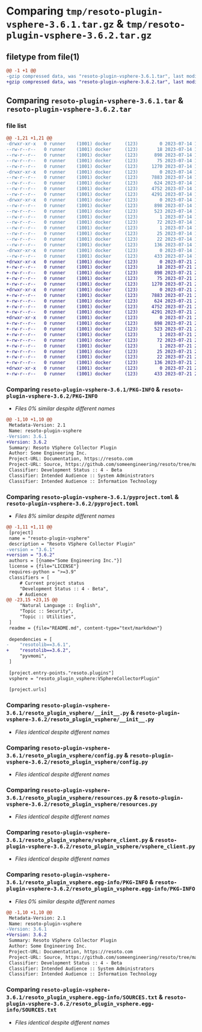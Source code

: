 # Comparing `tmp/resoto-plugin-vsphere-3.6.1.tar.gz` & `tmp/resoto-plugin-vsphere-3.6.2.tar.gz`

## filetype from file(1)

```diff
@@ -1 +1 @@
-gzip compressed data, was "resoto-plugin-vsphere-3.6.1.tar", last modified: Fri Jul 14 17:01:22 2023, max compression
+gzip compressed data, was "resoto-plugin-vsphere-3.6.2.tar", last modified: Fri Jul 21 22:10:39 2023, max compression
```

## Comparing `resoto-plugin-vsphere-3.6.1.tar` & `resoto-plugin-vsphere-3.6.2.tar`

### file list

```diff
@@ -1,21 +1,21 @@
-drwxr-xr-x   0 runner    (1001) docker     (123)        0 2023-07-14 17:01:22.427449 resoto-plugin-vsphere-3.6.1/
--rw-r--r--   0 runner    (1001) docker     (123)       18 2023-07-14 16:57:50.000000 resoto-plugin-vsphere-3.6.1/MANIFEST.in
--rw-r--r--   0 runner    (1001) docker     (123)      898 2023-07-14 17:01:22.427449 resoto-plugin-vsphere-3.6.1/PKG-INFO
--rw-r--r--   0 runner    (1001) docker     (123)       75 2023-07-14 16:57:50.000000 resoto-plugin-vsphere-3.6.1/README.md
--rw-r--r--   0 runner    (1001) docker     (123)     1270 2023-07-14 16:57:50.000000 resoto-plugin-vsphere-3.6.1/pyproject.toml
-drwxr-xr-x   0 runner    (1001) docker     (123)        0 2023-07-14 17:01:22.427449 resoto-plugin-vsphere-3.6.1/resoto_plugin_vsphere/
--rw-r--r--   0 runner    (1001) docker     (123)     7883 2023-07-14 16:57:50.000000 resoto-plugin-vsphere-3.6.1/resoto_plugin_vsphere/__init__.py
--rw-r--r--   0 runner    (1001) docker     (123)      624 2023-07-14 16:57:50.000000 resoto-plugin-vsphere-3.6.1/resoto_plugin_vsphere/config.py
--rw-r--r--   0 runner    (1001) docker     (123)     4752 2023-07-14 16:57:50.000000 resoto-plugin-vsphere-3.6.1/resoto_plugin_vsphere/resources.py
--rw-r--r--   0 runner    (1001) docker     (123)     4291 2023-07-14 16:57:50.000000 resoto-plugin-vsphere-3.6.1/resoto_plugin_vsphere/vsphere_client.py
-drwxr-xr-x   0 runner    (1001) docker     (123)        0 2023-07-14 17:01:22.427449 resoto-plugin-vsphere-3.6.1/resoto_plugin_vsphere.egg-info/
--rw-r--r--   0 runner    (1001) docker     (123)      898 2023-07-14 17:01:22.000000 resoto-plugin-vsphere-3.6.1/resoto_plugin_vsphere.egg-info/PKG-INFO
--rw-r--r--   0 runner    (1001) docker     (123)      523 2023-07-14 17:01:22.000000 resoto-plugin-vsphere-3.6.1/resoto_plugin_vsphere.egg-info/SOURCES.txt
--rw-r--r--   0 runner    (1001) docker     (123)        1 2023-07-14 17:01:22.000000 resoto-plugin-vsphere-3.6.1/resoto_plugin_vsphere.egg-info/dependency_links.txt
--rw-r--r--   0 runner    (1001) docker     (123)       72 2023-07-14 17:01:22.000000 resoto-plugin-vsphere-3.6.1/resoto_plugin_vsphere.egg-info/entry_points.txt
--rw-r--r--   0 runner    (1001) docker     (123)        1 2023-07-14 16:59:16.000000 resoto-plugin-vsphere-3.6.1/resoto_plugin_vsphere.egg-info/not-zip-safe
--rw-r--r--   0 runner    (1001) docker     (123)       25 2023-07-14 17:01:22.000000 resoto-plugin-vsphere-3.6.1/resoto_plugin_vsphere.egg-info/requires.txt
--rw-r--r--   0 runner    (1001) docker     (123)       22 2023-07-14 17:01:22.000000 resoto-plugin-vsphere-3.6.1/resoto_plugin_vsphere.egg-info/top_level.txt
--rw-r--r--   0 runner    (1001) docker     (123)      136 2023-07-14 17:01:22.427449 resoto-plugin-vsphere-3.6.1/setup.cfg
-drwxr-xr-x   0 runner    (1001) docker     (123)        0 2023-07-14 17:01:22.427449 resoto-plugin-vsphere-3.6.1/test/
--rw-r--r--   0 runner    (1001) docker     (123)      433 2023-07-14 16:57:50.000000 resoto-plugin-vsphere-3.6.1/test/test_config.py
+drwxr-xr-x   0 runner    (1001) docker     (123)        0 2023-07-21 22:10:39.079808 resoto-plugin-vsphere-3.6.2/
+-rw-r--r--   0 runner    (1001) docker     (123)       18 2023-07-21 22:06:14.000000 resoto-plugin-vsphere-3.6.2/MANIFEST.in
+-rw-r--r--   0 runner    (1001) docker     (123)      898 2023-07-21 22:10:39.079808 resoto-plugin-vsphere-3.6.2/PKG-INFO
+-rw-r--r--   0 runner    (1001) docker     (123)       75 2023-07-21 22:06:14.000000 resoto-plugin-vsphere-3.6.2/README.md
+-rw-r--r--   0 runner    (1001) docker     (123)     1270 2023-07-21 22:06:14.000000 resoto-plugin-vsphere-3.6.2/pyproject.toml
+drwxr-xr-x   0 runner    (1001) docker     (123)        0 2023-07-21 22:10:39.075808 resoto-plugin-vsphere-3.6.2/resoto_plugin_vsphere/
+-rw-r--r--   0 runner    (1001) docker     (123)     7883 2023-07-21 22:06:14.000000 resoto-plugin-vsphere-3.6.2/resoto_plugin_vsphere/__init__.py
+-rw-r--r--   0 runner    (1001) docker     (123)      624 2023-07-21 22:06:14.000000 resoto-plugin-vsphere-3.6.2/resoto_plugin_vsphere/config.py
+-rw-r--r--   0 runner    (1001) docker     (123)     4752 2023-07-21 22:06:14.000000 resoto-plugin-vsphere-3.6.2/resoto_plugin_vsphere/resources.py
+-rw-r--r--   0 runner    (1001) docker     (123)     4291 2023-07-21 22:06:14.000000 resoto-plugin-vsphere-3.6.2/resoto_plugin_vsphere/vsphere_client.py
+drwxr-xr-x   0 runner    (1001) docker     (123)        0 2023-07-21 22:10:39.079808 resoto-plugin-vsphere-3.6.2/resoto_plugin_vsphere.egg-info/
+-rw-r--r--   0 runner    (1001) docker     (123)      898 2023-07-21 22:10:39.000000 resoto-plugin-vsphere-3.6.2/resoto_plugin_vsphere.egg-info/PKG-INFO
+-rw-r--r--   0 runner    (1001) docker     (123)      523 2023-07-21 22:10:39.000000 resoto-plugin-vsphere-3.6.2/resoto_plugin_vsphere.egg-info/SOURCES.txt
+-rw-r--r--   0 runner    (1001) docker     (123)        1 2023-07-21 22:10:39.000000 resoto-plugin-vsphere-3.6.2/resoto_plugin_vsphere.egg-info/dependency_links.txt
+-rw-r--r--   0 runner    (1001) docker     (123)       72 2023-07-21 22:10:39.000000 resoto-plugin-vsphere-3.6.2/resoto_plugin_vsphere.egg-info/entry_points.txt
+-rw-r--r--   0 runner    (1001) docker     (123)        1 2023-07-21 22:08:00.000000 resoto-plugin-vsphere-3.6.2/resoto_plugin_vsphere.egg-info/not-zip-safe
+-rw-r--r--   0 runner    (1001) docker     (123)       25 2023-07-21 22:10:39.000000 resoto-plugin-vsphere-3.6.2/resoto_plugin_vsphere.egg-info/requires.txt
+-rw-r--r--   0 runner    (1001) docker     (123)       22 2023-07-21 22:10:39.000000 resoto-plugin-vsphere-3.6.2/resoto_plugin_vsphere.egg-info/top_level.txt
+-rw-r--r--   0 runner    (1001) docker     (123)      136 2023-07-21 22:10:39.079808 resoto-plugin-vsphere-3.6.2/setup.cfg
+drwxr-xr-x   0 runner    (1001) docker     (123)        0 2023-07-21 22:10:39.079808 resoto-plugin-vsphere-3.6.2/test/
+-rw-r--r--   0 runner    (1001) docker     (123)      433 2023-07-21 22:06:14.000000 resoto-plugin-vsphere-3.6.2/test/test_config.py
```

### Comparing `resoto-plugin-vsphere-3.6.1/PKG-INFO` & `resoto-plugin-vsphere-3.6.2/PKG-INFO`

 * *Files 0% similar despite different names*

```diff
@@ -1,10 +1,10 @@
 Metadata-Version: 2.1
 Name: resoto-plugin-vsphere
-Version: 3.6.1
+Version: 3.6.2
 Summary: Resoto VSphere Collector Plugin
 Author: Some Engineering Inc.
 Project-URL: Documentation, https://resoto.com
 Project-URL: Source, https://github.com/someengineering/resoto/tree/main/plugins/vsphere
 Classifier: Development Status :: 4 - Beta
 Classifier: Intended Audience :: System Administrators
 Classifier: Intended Audience :: Information Technology
```

### Comparing `resoto-plugin-vsphere-3.6.1/pyproject.toml` & `resoto-plugin-vsphere-3.6.2/pyproject.toml`

 * *Files 8% similar despite different names*

```diff
@@ -1,11 +1,11 @@
 [project]
 name = "resoto-plugin-vsphere"
 description = "Resoto VSphere Collector Plugin"
-version = "3.6.1"
+version = "3.6.2"
 authors = [{name="Some Engineering Inc."}]
 license = {file="LICENSE"}
 requires-python = ">=3.9"
 classifiers = [
     # Current project status
     "Development Status :: 4 - Beta",
     # Audience
@@ -23,15 +23,15 @@
     "Natural Language :: English",
     "Topic :: Security",
     "Topic :: Utilities",
 ]
 readme = {file="README.md", content-type="text/markdown"}
 
 dependencies = [
-    "resotolib==3.6.1",
+    "resotolib==3.6.2",
     "pyvmomi",
 ]
 
 [project.entry-points."resoto.plugins"]
 vsphere = "resoto_plugin_vsphere:VSphereCollectorPlugin"
 
 [project.urls]
```

### Comparing `resoto-plugin-vsphere-3.6.1/resoto_plugin_vsphere/__init__.py` & `resoto-plugin-vsphere-3.6.2/resoto_plugin_vsphere/__init__.py`

 * *Files identical despite different names*

### Comparing `resoto-plugin-vsphere-3.6.1/resoto_plugin_vsphere/config.py` & `resoto-plugin-vsphere-3.6.2/resoto_plugin_vsphere/config.py`

 * *Files identical despite different names*

### Comparing `resoto-plugin-vsphere-3.6.1/resoto_plugin_vsphere/resources.py` & `resoto-plugin-vsphere-3.6.2/resoto_plugin_vsphere/resources.py`

 * *Files identical despite different names*

### Comparing `resoto-plugin-vsphere-3.6.1/resoto_plugin_vsphere/vsphere_client.py` & `resoto-plugin-vsphere-3.6.2/resoto_plugin_vsphere/vsphere_client.py`

 * *Files identical despite different names*

### Comparing `resoto-plugin-vsphere-3.6.1/resoto_plugin_vsphere.egg-info/PKG-INFO` & `resoto-plugin-vsphere-3.6.2/resoto_plugin_vsphere.egg-info/PKG-INFO`

 * *Files 0% similar despite different names*

```diff
@@ -1,10 +1,10 @@
 Metadata-Version: 2.1
 Name: resoto-plugin-vsphere
-Version: 3.6.1
+Version: 3.6.2
 Summary: Resoto VSphere Collector Plugin
 Author: Some Engineering Inc.
 Project-URL: Documentation, https://resoto.com
 Project-URL: Source, https://github.com/someengineering/resoto/tree/main/plugins/vsphere
 Classifier: Development Status :: 4 - Beta
 Classifier: Intended Audience :: System Administrators
 Classifier: Intended Audience :: Information Technology
```

### Comparing `resoto-plugin-vsphere-3.6.1/resoto_plugin_vsphere.egg-info/SOURCES.txt` & `resoto-plugin-vsphere-3.6.2/resoto_plugin_vsphere.egg-info/SOURCES.txt`

 * *Files identical despite different names*

